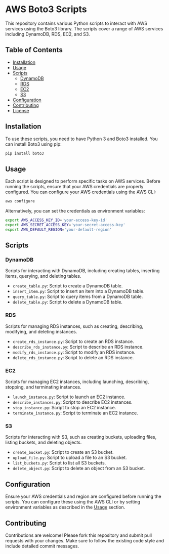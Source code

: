 
# AWS Boto3 Scripts

This repository contains various Python scripts to interact with AWS services using the Boto3 library. The scripts cover a range of AWS services including DynamoDB, RDS, EC2, and S3.

## Table of Contents

- [Installation](#installation)
- [Usage](#usage)
- [Scripts](#scripts)
  - [DynamoDB](#dynamodb)
  - [RDS](#rds)
  - [EC2](#ec2)
  - [S3](#s3)
- [Configuration](#configuration)
- [Contributing](#contributing)
- [License](#license)

## Installation

To use these scripts, you need to have Python 3 and Boto3 installed. You can install Boto3 using pip:

```bash
pip install boto3
```

## Usage

Each script is designed to perform specific tasks on AWS services. Before running the scripts, ensure that your AWS credentials are properly configured. You can configure your AWS credentials using the AWS CLI:

```bash
aws configure
```

Alternatively, you can set the credentials as environment variables:

```bash
export AWS_ACCESS_KEY_ID='your-access-key-id'
export AWS_SECRET_ACCESS_KEY='your-secret-access-key'
export AWS_DEFAULT_REGION='your-default-region'
```

## Scripts

### DynamoDB

Scripts for interacting with DynamoDB, including creating tables, inserting items, querying, and deleting tables.

- `create_table.py`: Script to create a DynamoDB table.
- `insert_item.py`: Script to insert an item into a DynamoDB table.
- `query_table.py`: Script to query items from a DynamoDB table.
- `delete_table.py`: Script to delete a DynamoDB table.

### RDS

Scripts for managing RDS instances, such as creating, describing, modifying, and deleting instances.

- `create_rds_instance.py`: Script to create an RDS instance.
- `describe_rds_instance.py`: Script to describe an RDS instance.
- `modify_rds_instance.py`: Script to modify an RDS instance.
- `delete_rds_instance.py`: Script to delete an RDS instance.

### EC2

Scripts for managing EC2 instances, including launching, describing, stopping, and terminating instances.

- `launch_instance.py`: Script to launch an EC2 instance.
- `describe_instances.py`: Script to describe EC2 instances.
- `stop_instance.py`: Script to stop an EC2 instance.
- `terminate_instance.py`: Script to terminate an EC2 instance.

### S3

Scripts for interacting with S3, such as creating buckets, uploading files, listing buckets, and deleting objects.

- `create_bucket.py`: Script to create an S3 bucket.
- `upload_file.py`: Script to upload a file to an S3 bucket.
- `list_buckets.py`: Script to list all S3 buckets.
- `delete_object.py`: Script to delete an object from an S3 bucket.

## Configuration

Ensure your AWS credentials and region are configured before running the scripts. You can configure these using the AWS CLI or by setting environment variables as described in the [Usage](#usage) section.

## Contributing

Contributions are welcome! Please fork this repository and submit pull requests with your changes. Make sure to follow the existing code style and include detailed commit messages.
